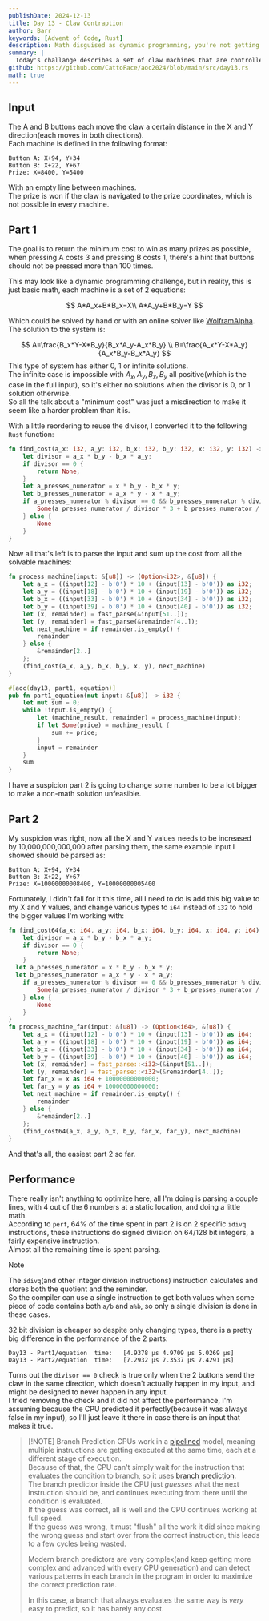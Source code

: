 ```yaml
---
publishDate: 2024-12-13
title: Day 13 - Claw Contraption
author: Barr
keywords: [Advent of Code, Rust]
description: Math disguised as dynamic programming, you're not getting me this time AoC.
summary: |
  Today's challange describes a set of claw machines that are controlled by 2 buttons, and the goal is to win as many prizes as possible with as little money as possible.
github: https://github.com/CattoFace/aoc2024/blob/main/src/day13.rs
math: true
---
```

## Input
The A and B buttons each move the claw a certain distance in the X and Y direction(each moves in both directions).  
Each machine is defined in the following format:
```
Button A: X+94, Y+34
Button B: X+22, Y+67
Prize: X=8400, Y=5400
```
With an empty line between machines.  
The prize is won if the claw is navigated to the prize coordinates, which is not possible in every machine.

## Part 1
The goal is to return the minimum cost to win as many prizes as possible, when pressing A costs 3 and pressing B costs 1, there's a hint that buttons should not be pressed more than 100 times.

This may look like a dynamic programming challenge, but in reality, this is just basic math, each machine is a set of 2 equations:

$$
A*A_x+B*B_x=X\\
A*A_y+B*B_y=Y
$$

Which could be solved by hand or with an online solver like [WolframAlpha](https://www.wolframalpha.com/input?i=x1*A%2Bx2*B%3DX%2Cy1*A%2By2*B%3DY%2C+solve+for+A%2CB).  
The solution to the system is:

$$
A=\frac{B_x*Y-X*B_y}{B_x*A_y-A_x*B_y} \\
B=\frac{A_x*Y-X*A_y}{A_x*B_y-B_x*A_y}
$$
This type of system has either 0, 1 or infinite solutions.  
The infinite case is impossible with $A_x,A_y,B_x,B_y$ all positive(which is the case in the full input), so it's either no solutions when the divisor is 0, or 1 solution otherwise.  
So all the talk about a "minimum cost" was just a misdirection to make it seem like a harder problem than it is.  

With a little reordering to reuse the divisor, I converted it to the following `Rust` function:
```rust
fn find_cost(a_x: i32, a_y: i32, b_x: i32, b_y: i32, x: i32, y: i32) -> Option<i32> {
    let divisor = a_x * b_y - b_x * a_y;
    if divisor == 0 {
        return None;
    }
    let a_presses_numerator = x * b_y - b_x * y;
    let b_presses_numerator = a_x * y - x * a_y;
    if a_presses_numerator % divisor == 0 && b_presses_numerator % divisor == 0 {
        Some(a_presses_numerator / divisor * 3 + b_presses_numerator / divisor)
    } else {
        None
    }
}
```
Now all that's left is to parse the input and sum up the cost from all the solvable machines:
```rust
fn process_machine(input: &[u8]) -> (Option<i32>, &[u8]) {
    let a_x = ((input[12] - b'0') * 10 + (input[13] - b'0')) as i32;
    let a_y = ((input[18] - b'0') * 10 + (input[19] - b'0')) as i32;
    let b_x = ((input[33] - b'0') * 10 + (input[34] - b'0')) as i32;
    let b_y = ((input[39] - b'0') * 10 + (input[40] - b'0')) as i32;
    let (x, remainder) = fast_parse(&input[51..]);
    let (y, remainder) = fast_parse(&remainder[4..]);
    let next_machine = if remainder.is_empty() {
        remainder
    } else {
        &remainder[2..]
    };
    (find_cost(a_x, a_y, b_x, b_y, x, y), next_machine)
}

#[aoc(day13, part1, equation)]
pub fn part1_equation(mut input: &[u8]) -> i32 {
    let mut sum = 0;
    while !input.is_empty() {
        let (machine_result, remainder) = process_machine(input);
        if let Some(price) = machine_result {
            sum += price;
        }
        input = remainder
    }
    sum
}
```
I have a suspicion part 2 is going to change some number to be a lot bigger to make a non-math solution unfeasible.

## Part 2
My suspicion was right, now all the X and Y values needs to be increased by 10,000,000,000,000 after parsing them, the same example input I showed should be parsed as:
```
Button A: X+94, Y+34
Button B: X+22, Y+67
Prize: X=10000000008400, Y=10000000005400
```
Fortunately, I didn't fall for it this time, all I need to do is add this big value to my X and Y values, and change various types to `i64` instead of `i32` to hold the bigger values I'm working with:
```rust {hl_lines=[1,"14-22",28]}
fn find_cost64(a_x: i64, a_y: i64, b_x: i64, b_y: i64, x: i64, y: i64) -> Option<i64> {
    let divisor = a_x * b_y - b_x * a_y;
    if divisor == 0 {
        return None;
    }
  let a_presses_numerator = x * b_y - b_x * y;
  let b_presses_numerator = a_x * y - x * a_y;
    if a_presses_numerator % divisor == 0 && b_presses_numerator % divisor == 0 {
        Some(a_presses_numerator / divisor * 3 + b_presses_numerator / divisor)
    } else {
        None
    }
}
fn process_machine_far(input: &[u8]) -> (Option<i64>, &[u8]) {
    let a_x = ((input[12] - b'0') * 10 + (input[13] - b'0')) as i64;
    let a_y = ((input[18] - b'0') * 10 + (input[19] - b'0')) as i64;
    let b_x = ((input[33] - b'0') * 10 + (input[34] - b'0')) as i64;
    let b_y = ((input[39] - b'0') * 10 + (input[40] - b'0')) as i64;
    let (x, remainder) = fast_parse::<i32>(&input[51..]);
    let (y, remainder) = fast_parse::<i32>(&remainder[4..]);
    let far_x = x as i64 + 10000000000000;
    let far_y = y as i64 + 10000000000000;
    let next_machine = if remainder.is_empty() {
        remainder
    } else {
        &remainder[2..]
    };
    (find_cost64(a_x, a_y, b_x, b_y, far_x, far_y), next_machine)
}
```
And that's all, the easiest part 2 so far.

## Performance
There really isn't anything to optimize here, all I'm doing is parsing a couple lines, with 4 out of the 6 numbers at a static location, and doing a little math.  
According to `perf`, 64% of the time spent in part 2 is on 2 specific `idivq` instructions, these instructions do signed division on 64/128 bit integers, a fairly expensive instruction.  
Almost all the remaining time is spent parsing.  

> [!NOTE]
> The `idivq`(and other integer division instructions) instruction calculates and stores both the quotient and the reminder.  
> So the compiler can use a single instruction to get both values when some piece of code contains both `a/b` and `a%b`, so only a single division is done in these cases.

32 bit division is cheaper so despite only changing types, there is a pretty big difference in the performance of the 2 parts:
```
Day13 - Part1/equation  time:   [4.9378 µs 4.9709 µs 5.0269 µs]
Day13 - Part2/equation  time:   [7.2932 µs 7.3537 µs 7.4291 µs]
```

Turns out the `divisor == 0` check is true only when the 2 buttons send the claw in the same direction, which doesn't actually happen in my input, and might be designed to never happen in any input.  
I tried removing the check and it did not affect the performance, I'm assuming because the CPU predicted it perfectly(because it was always false in my input), so I'll just leave it there in case there is an input that makes it true.

> [!NOTE] Branch Prediction
> CPUs work in a [pipelined](https://en.wikipedia.org/wiki/Instruction_pipelining) model, meaning multiple instructions are getting executed at the same time, each at a different stage of execution.  
> Because of that, the CPU can't simply wait for the instruction that evaluates the condition to branch, so it uses [branch prediction](https://en.wikipedia.org/wiki/Branch_predictor).  
> The branch predictor inside the CPU just *guesses* what the next instruction should be, and continues executing from there until the condition is evaluated.  
> If the guess was correct, all is well and the CPU continues working at full speed.  
> If the guess was wrong, it must "flush" all the work it did since making the wrong guess and start over from the correct instruction, this leads to a few cycles being wasted.  
>
> Modern branch predictors are very complex(and keep getting more complex and advanced with every CPU generation) and can detect various patterns in each branch in the program in order to maximize the correct prediction rate.
>
> In this case, a branch that always evaluates the same way is *very* easy to predict, so it has barely any cost.
